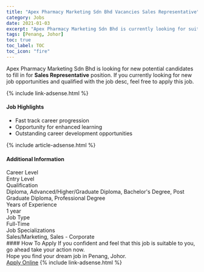 ```yaml
---
title: "Apex Pharmacy Marketing Sdn Bhd Vacancies Sales Representative" 
category: Jobs 
date: 2021-01-03 
excerpt: "Apex Pharmacy Marketing Sdn Bhd is currently looking for suitable person to fill in the Sales Representative which positioned at Penang, Johor" 
tags: [Penang, Johor] 
toc: true 
toc_label: TOC 
toc_icon: "fire" 
--- 
```


<p>Apex Pharmacy Marketing Sdn Bhd is looking for new potential candidates to fill in for <b>Sales Representative</b> position. If you currently looking for new job opportunities and qualified with the job desc, feel free to apply this job.
</p>{% include link-adsense.html %} 
<div><div><div><h4>Job Highlights</h4></div></div><div><ul><li><div><div><div><div></div></div></div><div><span>Fast track career progression</span></div></div></li><li><div><div><div><div></div></div></div><div><span>Opportunity for enhanced learning</span></div></div></li><li><div><div><div><div></div></div></div><div><span>Outstanding career development opportunities</span></div></div></li></ul></div></div> 
{% include article-adsense.html %} 
<div><div><div><h4>Additional Information</h4></div></div><div><div><div><div><div><div><div><div><span>Career Level</span></div></div><div><span>Entry Level</span></div></div></div></div><div><div><div><div><div><span>Qualification</span></div></div><div><span>Diploma, Advanced/Higher/Graduate Diploma, Bachelor's Degree, Post Graduate Diploma, Professional Degree</span></div></div></div></div><div><div><div><div><div><span>Years of Experience</span></div></div><div><span>1 year</span></div></div></div></div><div><div><div><div><div><span>Job Type</span></div></div><div><span>Full-Time</span></div></div></div></div><div><div><div><div><div><span>Job Specializations</span></div></div><div><span>Sales/Marketing, Sales - Corporate</span></div></div></div></div></div></div></div></div> 
#### How To Apply 
If you confident and feel that this job is suitable to you, go ahead take your action now. <br/> 
Hope you find your dream job in Penang, Johor. <br/> 
<a href="https://www.jobstreet.com.my/en/job/sales-representative-4454493?jobId=jobstreet-my-job-4454493&sectionRank=17&token=0~bb7d206d-c508-430d-8efb-4a7c6bf6abce&fr=SRP%20View%20In%20New%20Ta" class="btn btn--info" target="_blank" rel="nofollow noopenner">Apply Online</a> 
{% include link-adsense.html %} 